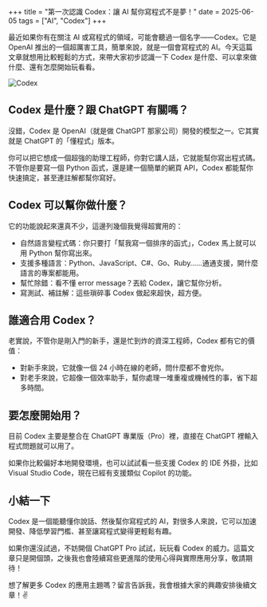 +++
title = "第一次認識 Codex：讓 AI 幫你寫程式不是夢！"
date = 2025-06-05
tags = ["AI", "Codex"]
+++

最近如果你有在關注 AI 或寫程式的領域，可能會聽過一個名字——Codex。它是 OpenAI 推出的一個超厲害工具，簡單來說，就是一個會寫程式的 AI。今天這篇文章就想用比較輕鬆的方式，來帶大家初步認識一下 Codex 是什麼、可以拿來做什麼、還有怎麼開始玩看看。

![Codex](/ChiYu-Blob/images/openai-codex.jpg)

## Codex 是什麼？跟 ChatGPT 有關嗎？

沒錯，Codex 是 OpenAI（就是做 ChatGPT 那家公司）開發的模型之一。它其實就是 ChatGPT 的「懂程式」版本。

你可以把它想成一個超強的助理工程師，你對它講人話，它就能幫你寫出程式碼。不管你是要寫一個 Python 函式，還是建一個簡單的網頁 API，Codex 都能幫你快速搞定，甚至連註解都幫你寫好。

## Codex 可以幫你做什麼？

它的功能說起來還真不少，這邊列幾個我覺得超實用的：
- 自然語言變程式碼：你只要打「幫我寫一個排序的函式」，Codex 馬上就可以用 Python 幫你寫出來。
- 支援多種語言：Python、JavaScript、C#、Go、Ruby……通通支援，開什麼語言的專案都能用。
- 幫忙除錯：看不懂 error message？丟給 Codex，讓它幫你分析。
- 寫測試、補註解：這些瑣碎事 Codex 做起來超快，超方便。

## 誰適合用 Codex？

老實說，不管你是剛入門的新手，還是忙到炸的資深工程師，Codex 都有它的價值：
- 對新手來說，它就像一個 24 小時在線的老師，問什麼都不會兇你。
- 對老手來說，它超像一個效率助手，幫你處理一堆重複或機械性的事，省下超多時間。

## 要怎麼開始用？

目前 Codex 主要是整合在 ChatGPT 專業版（Pro）裡，直接在 ChatGPT 裡輸入程式問題就可以用了。

如果你比較偏好本地開發環境，也可以試試看一些支援 Codex 的 IDE 外掛，比如 Visual Studio Code，現在已經有支援類似 Copilot 的功能。

## 小結一下

Codex 是一個能聽懂你說話、然後幫你寫程式的 AI，對很多人來說，它可以加速開發、降低學習門檻、甚至讓寫程式變得更輕鬆有趣。

如果你還沒試過，不妨開個 ChatGPT Pro 試試，玩玩看 Codex 的威力。這篇文章只是開個頭，之後我也會陸續寫些更進階的使用心得與實際應用分享，敬請期待！

想了解更多 Codex 的應用主題嗎？留言告訴我，我會根據大家的興趣安排後續文章！✌️
